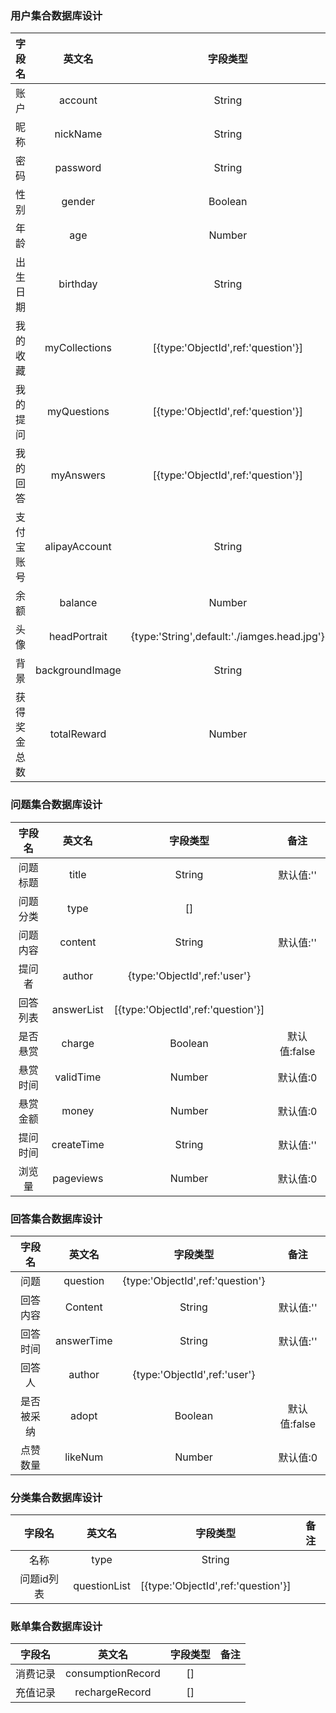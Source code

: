 ### 用户集合数据库设计

字段名| 英文名| 字段类型|备注
:----:|:----:|:----:|:----:
账户|account|String|不能为空
昵称|nickName|String|默认值:user
密码|password|String|不能为空
性别|gender|Boolean|默认值:true
年龄|age|Number|默认值:0
出生日期|birthday|String|默认值:1990-01-01
我的收藏|myCollections|[{type:'ObjectId',ref:'question'}]|
我的提问|myQuestions|[{type:'ObjectId',ref:'question'}]|
我的回答|myAnswers|[{type:'ObjectId',ref:'question'}]|
支付宝账号|alipayAccount|String|默认值:''
余额|balance|Number|默认值:100
头像|headPortrait|{type:'String',default:'./iamges.head.jpg'}|默认值:'./images/head/jpg'
背景|backgroundImage|String|默认值:''
获得奖金总数|totalReward|Number|默认值:0


### 问题集合数据库设计
字段名| 英文名| 字段类型|备注
:----:|:----:|:----:|:----:
问题标题|title|String|默认值:''
问题分类|type|[]|
问题内容|content|String|默认值:''
提问者|author|{type:'ObjectId',ref:'user'}|
回答列表|answerList|[{type:'ObjectId',ref:'question'}]|
是否悬赏|charge|Boolean|默认值:false
悬赏时间|validTime|Number|默认值:0
悬赏金额|money|Number|默认值:0
提问时间|createTime|String|默认值:''
浏览量|pageviews|Number|默认值:0


### 回答集合数据库设计
字段名| 英文名| 字段类型|备注
:----:|:----:|:----:|:----:
问题|question|{type:'ObjectId',ref:'question'}|
回答内容|Content|String|默认值:''
回答时间|answerTime|String|默认值:''
回答人|author|{type:'ObjectId',ref:'user'}|
是否被采纳|adopt|Boolean|默认值:false
点赞数量|likeNum|Number|默认值:0

### 分类集合数据库设计
字段名| 英文名| 字段类型|备注
:----:|:----:|:----:|:----:
名称|type|String|
问题id列表|questionList|[{type:'ObjectId',ref:'question'}]|


### 账单集合数据库设计
字段名| 英文名| 字段类型|备注
:----:|:----:|:----:|:----:
消费记录|consumptionRecord|[]|
充值记录|rechargeRecord|[]|
